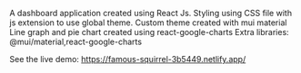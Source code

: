 A dashboard application created using React Js. 
Styling using CSS file with js extension to use global theme. 
Custom theme created with mui material
Line graph and pie chart created using react-google-charts
Extra libraries: @mui/material,react-google-charts

See the live demo: https://famous-squirrel-3b5449.netlify.app/
